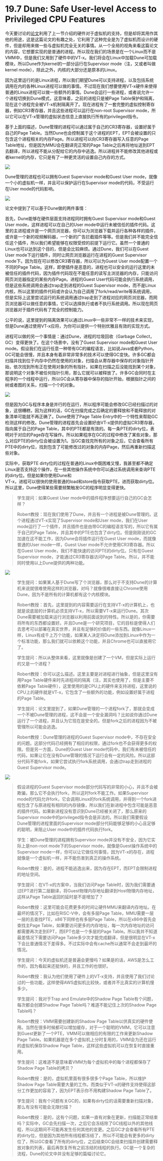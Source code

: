 # 19.7 Dune: Safe User-level Access to Privileged CPU Features

今天要讨论的[论文](https://pdos.csail.mit.edu/6.828/2020/readings/belay-dune.pdf)利用了上一节介绍的硬件对于虚拟机的支持，但是却将其用作其他的用途，这是这篇论文的有趣之处，它利用了这种完全是为了虚拟机而设计的硬件，但是却用来做一些与虚拟机完全无关的事情。从一个全局的视角来看这篇论文的内容，它想要实现的是普通的进程。所以现在我们的场景是在一个Linux而不是VMM中，但是我们又用到了硬件中的VT-x。我们将会在Linux中加载Dune可加载模块，所以Dune作为kernel的一部分运行在Supervisor mode（注，又或者叫做kernel mode），除此之外，内核的大部分还是原本的Linux。

因为这里运行的是Linux进程，所以我们期望Dune可以支持进程，以及包括系统调用在内的各种Linux进程可以做的事情。不过现在我们想要使用VT-x硬件来使得普通的Linux进程可以做一些额外的事情。Dune会运行一些进程，或者说允许一个进程切换到Dune模式，这意味着，之前的进程只是被Page Table保护和隔离，现在这个进程完全被VT-x机制隔离开了。现在进程有了一套完整的虚拟控制寄存器，例如CR3寄存器，并且这些进程可以运行在non-root Supervisor mode，所以它可以在VT-x管理的虚拟状态信息上直接执行所有的privileged指令。

基于上面的描述，Dune管理的进程可以通过属于自己的CR3寄存器，设置好属于自己的Page Table。当然Dune也会控制属于这个进程的EPT，EPT会被设置的只包含这个进程相关的内存Page。所以进程可以向CR3寄存器写入任意的Page Table地址，但是因为MMU会在翻译完正常的Page Table之后再将地址送到EPT去翻译，所以进程不能从分配给它的内存中逃逸。所以进程并不能修改其他进程或者kernel的内存，它只是有了一种更灵活的设置自己内存的方式。

![](../gitbook/assets/image%20%28747%29.png)

Dune管理的进程也可以拥有Guest Supervisor mode和Guest User mode，就像一个小的虚拟机一样，并且可以保护运行在Supervisor mode的代码，不受运行在User mode的代码影响。

![](../gitbook/assets/image%20%28750%29.png)

论文中提到了可以基于Dune做的两件事情：

首先，Dune能够在硬件层面支持进程同时拥有Guest Supervisor mode和Guest User mode，这样进程可以在自己的User mode中运行未被信任的插件代码。这里的主进程或许是一个网页浏览器，你可以为浏览器下载并运行各种各样的插件，或许是一个新的视频解码器，一个新的广告拦截插件等等。但是我们并不能完全信任这个插件，所以我们希望能够在权限受控的前提下运行它。虽然一个普通的Linux也可以达到这个目的，但是会比较麻烦。通过Dune，我们可以在Guest User mode下运行插件，同时让网页浏览器运行在进程的Guest Supervisor mode下。因为现在可以修改CR3寄存器，所以可以为Guest User mode配置一个不同的Page Table。这样，即使插件是恶意的，进程也可以安全的运行这里的未被信任的插件代码，因为插件代码现在不能任意的读写主浏览器的内存，只能访问网页浏览器指定的某些内存Page。进程的Guest User代码可能会执行系统调用，但是这些系统调用会通过trap走到进程的Guest Supervisor mode，而不是Linux内核，所以这里的插件代码或许会认为自己调用了fork/read/write等系统调用，但是实际上这里尝试运行的系统调用通过trap走到了进程对应的网页浏览器，而网页浏览器可以做任意的事情，它可以选择执行或者不执行系统调用。所以现在网页浏览器对于插件代码有了完全的控制能力。

公平的说，这里提到的隔离效果可以通过Linux中一些非常不一样的技术来实现，但是Dune通过使用VT-x应将，为你可以提供一个特别优雅且有效的实现方式。

进程可以做的另一个事情是：通过Dune，进程的垃圾回收（Garbage Collect，GC）变得更快了。在这个场景中，没有了Guest Supervisor mode和Guest User mode。假设我们在运行任意一种带有GC的编程语言，比如说Java或者Python。GC可能会很慢，并且本身有着非常非常多的技术可以使得GC变快。许多GC都会扫描并找到位于内存中仍然在使用的对象，扫描会从寄存器中保存的对象指针开始，依次找到所有正在使用对象的所有指针。如果在扫描之后没能找到某个对象，那说明这个对象不被任何指针引用，那么它就可以被释放了。许多GC会同时在主程序的一个线程中运行，所以GC会从寄存器中保存的指针开始，根据指针之间的树或者图的关系，扫描一个个的对象。

![](../gitbook/assets/image%20%28748%29.png)

但是因为GC与程序本身是并行的在运行，所以程序可能会修改GC已经扫描过的对象，这很糟糕，因为这样的话，GC在扫描完成之后确定的要释放和不能释放的对象清单可能就不再正确了。Dune使用了Page Table Entry中的一个特性来帮助GC检测这样的修改。Dune管理的进程首先会设置好由VT-x提供的虚拟CR3寄存器，指向属于自己的Page Table，其中的PTE都是有效的。每一条PTE的dirty位，表明对于对应的Page存在写操作。所以如果程序在GC的过程中修改了某些对象，那么对应PTE的dirty位会被设置为1。当GC查找完所有的对象之后，它会查看所有PTE中的dirty位，找到包含了可能修改过的对象的内存Page，然后再重新扫描这些对象。

实际中，获取PTE dirty位的过程在普通的Linux中既困难又慢，我甚至都不确定Linux是否支持这个操作，在一些其他操作系统中你可以通过系统调用来查询PTE的dirty位。但是如果你使用Dune和  
VT-x，进程可以很快的使用普通的load和store指令获取PTE，进而获取dirty位。所以这里，Dune使得某些需要频繁触发GC的程序明显变得更快。

> 学生提问：如果Guest User mode中的插件程序想要运行自己的GC会怎样？
>
> Robert教授：现在我们使用了Dune，并且有一个进程是被Dune管理的。这个进程通过VT-x实现了Supervisor mode和User mode，我们在User mode运行了一个插件，并且插件也是由带GC的编程语言写的，所以它有属于自己的Page Table，并且其中的PTE也包含了dirty位。但是刚刚说的GC加速在这不能工作，因为Dune会将插件运行在Guest User mode，而就像普通的User mode一样，Guest User mode不允许使用CR3寄存器。所以在Guest User mode，我们不能快速的访问PTE的dirty位。只有在Guest Supervisor mode，才能通过CR3寄存器访问Page Table。所以，并不能同时使用以上Dune提供的两种功能。

![](../gitbook/assets/image%20%28740%29.png)

> 学生提问：如果某人基于Dune写了个浏览器，那么对于不支持Dune的计算机来说就很难使用这样的浏览器，对吗？就像很难直接让Chrome使用Dune，因为不是所有的计算机都有这个内核模块。
>
> Robert教授：首先，这里提到的内容需要运行在支持VT-x的计算机上，也就是说底层的计算机必须支持VT-x，所以需要VT-x来运行Dune。其次Dune需要被加载来运行浏览器以利用前面说到的特性。所以是的，你需要将所有的东西都设置好。并且Dune是一个研究项目，它的目标是使得人们去思考可以部署在真实世界，并且有足够的价值的一些东西。就像Linux一样，Linux有成千上万个功能，如果某人决定将Dune添加到Linux中作为一个标准功能，那么我们就可以依赖这个功能，并且Chrome也可以直接用它了。
>
> 学生提问：所以从整体来看，这里就像是创建了一个VM，但是实际上运行的又是一个进程？
>
> Robert教授：你可以这么描述。这里主要是对进程进行抽象，但是这里没有用Page Table硬件来时先进程间的隔离（注，其实也使用了，但是主要不依赖Page Table硬件），这里使用的是CPU上的硬件来支持进程，这里说的CPU上的硬件就是VT-x，它包含了一些额外的功能，例如设置好属于进程的Page Table。

> 学生提问：论文里提到了，如果Dune管理的一个进程fork了，那就会变成一个不被Dune管理的进程，这不会是一个安全漏洞吗？比如说你通过Dune运行了一个进程，并且认为它现在是安全的。但是fork之后的进程因为不被管理所以可能会逃逸。
>
> Robert教授：Dune管理的进程的Guest Supervisor mode中，不存在安全的问题。这部分代码已经拥有了相应的权限，通过fork也不会获得更多的权限。但是另一方面，Dune的Guest User mode代码中，我们有未被信任的代码，如果让它在没有Dune管理的情况下运行会有一定的风险。所以这部分代码不能fork，如果它尝试执行fork系统调用，会通过trap走到进程的Guest Supervisor mode。

![](../gitbook/assets/image%20%28741%29.png)

> 假设进程的Guest Supervisor mode部分代码写的非常的小心，并且不会被欺骗，那么它不会执行fork，所以这时fork不能工作。如果Supervisor mode的代码允许fork，它会调用Linux的fork系统调用，并得到一个fork进程包含了与原进程有相同的内存镜像，所以我们在新进程中包含可能是恶意的插件代码。如果新进程没有意识到Dune已经被关闭了，那么原来的Supervisor mode中的privileged指令会是非法的。所以我们需要假设Dune管理的进程里面的Supervisor mode部分代码能够足够的小心且足够的聪明，来阻止User mode中的插件代码执行fork。
>
> 学生：被Dune管理的进程拥有Supervisor mode并没有不安全，因为它实际上是non-root mode下的Supervisor mode，就像是Guest操作系统中的Supervisor mode一样，你可以让它做任何事情，因为VT-x的存在，进程就像是一个虚拟机一样，并不能伤害到真正的操作系统。
>
> Robert教授：是的，进程不能逃逸出来，因为存在EPT，而EPT会限制进程的地址空间。
>
> 学生提问：在VT-x的方案中，当我们访问Page Table时，因为我们需要通过EPT进行第二层翻译，将Guest物理内存地址翻译到Host物理内存地址，这样从Page Table返回的延时是不是增加了？
>
> Robert教授：这里可能会花费更多的时间让硬件MMU来翻译内存地址。在最坏的情况下，比如在RISC-V中，会有多层Page Table，MMU需要一层一层的去查找PTE，x86下同样也有多层Page Table，所以在x86中首先会查找主Page Table，如果要访问更多的内存地址，每一次内存地址的访问都需要再次走到EPT，而EPT也是一个多层的Page Table。所以我并不知道最差情况下需要访问Page Table多少次才能完成翻译，但是很明显在VT-x下会比普通情况下差得多。不过实际中会有cache所以通常不会走到最坏的情况。

> 学生提问：今天的虚拟机还是普遍会更慢吗？如果是的话，AWS是怎么工作的，因为看起来还挺快的，并且工作的也很好。
>
> Robert教授：我认为他们使用了硬件上的VT-x支持，并且使用了我们讨论过的一些功能，这样使得AWS虚拟机比较快，或者并不比真实的计算机慢多少。
>
> 学生提问：我对于Trap and Emulate中的Shadow Page Table有个问题，每次都会创建Shadow Page Table吗？难道不能记住上次的Shadow Page Table吗？
>
> Robert教授：VMM需要创建新的Shadow Page Table以供真实的硬件使用。当然在很多时候都可以增加缓存，对于一个聪明的VMM，它可以注意到Guest更新了一个PTE，VMM可以做相应的有限的工作来更新Shadow Page Table。如果机器是在多个虚拟机上分时复用的，VMM会为还在运行的虚拟机保存Shadow Page Table，这样这些虚拟机可以在恢复时直接重用。 
>
> 学生提问：这难道不是意味着VMM为每个虚拟机中的每个进程都保存了Shadow Page Table的拷贝？
>
> Robert教授：是的，虚拟机里面有很多很多个Page Table，所以维护Shadow Page Table需要大量的工作。而类似于VT-x的硬件支持使得这部分工作更加的容易了，因为EPT表示你不用构建Shadow Page Table了。
>
> 学生提问：我有个问题有关GC的，如果有dirty位的话需要重新扫描对象，那么有没有可能会无限扫描？
>
> Robert教授：是的，这有个问题，如果一直有对象在更新，扫描能正常结束吗？实际中，GC会先扫描一次，之后它会冻结除了GC线程以外的其他线程，所以这期间不可能再发生任何其他的变更。之后GC才会查看所有PTE的dirty位，但是因为其他所有线程都冻结了，所以不可能会有更多的dirty位了，所以GC查看了所有的dirty位，之后结束GC会结束扫描并创建需要释放对象的列表，最后再恢复所有之前冻结的线程的执行。GC是一个复杂的流程，Dune的论文中并没有足够的篇幅讨论它。

